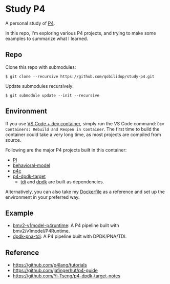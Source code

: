 # Study P4

A personal study of [P4](https://p4.org).

In this repo, I'm exploring various P4 projects, and trying to make some examples to summarize what I learned.

## Repo

Clone this repo with submodules:
```console
$ git clone --recursive https://github.com/qobilidop/study-p4.git
```

Update submodules recursively:
```console
$ git submodule update --init --recursive
```

## Environment

If you use [VS Code + dev container](https://code.visualstudio.com/docs/devcontainers/containers), simply run the VS Code command: `Dev Containers: Rebuild and Reopen in Container`. The first time to build the container could take a very long time, as most projects are compiled from source.

Following are the major P4 projects built in this container:

- [PI](https://github.com/p4lang/PI)
- [behavioral-model](https://github.com/p4lang/behavioral-model)
- [p4c](https://github.com/p4lang/p4c)
- [p4-dpdk-target](https://github.com/p4lang/p4-dpdk-target)
    - [tdi](https://github.com/p4lang/tdi) and [dpdk](https://github.com/DPDK/dpdk) are built as dependencies.

Alternatively, you can also take my [Dockerfile](.devcontainer/Dockerfile) as a reference and set up the environment in your preferred way.

## Example

- [bmv2-v1model-p4runtime](example/bmv2-v1model-p4runtime/): A P4 pipeline built with bmv2/v1model/P4Runtime.
- [dpdk-pna-tdi](example/dpdk-pna-tdi/): A P4 pipeline built with DPDK/PNA/TDI.

## Reference

- https://github.com/p4lang/tutorials
- https://github.com/jafingerhut/p4-guide
- https://github.com/Yi-Tseng/p4-dpdk-target-notes

